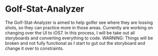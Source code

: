 Golf-Stat-Analyzer
==================

The Golf-Stat-Analyzer is aimed to help golfer see where they are lossing shots, so they can practice more in those areas. Currently are working on changing over the UI to iOS7. In this process, I will be take out all storyboards and converting everything to code.
WARNING:
    Things will be broken and not fully functional as I start to gut out the storyboard and change it over to constraints.

